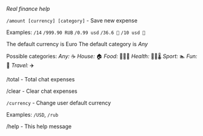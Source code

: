 *Real finance help*
  
  `/amount [currency] [category]` - Save new expense
  
  Examples:
  `/14`
  `/999.90 RUB`
  `/0.99 usd`
  `/36.6 💊`
  `/10 usd 🍕`
  
  The default currency is Euro
  The default category is _Any_
  
  Possible categories:
  _Any:_ ☕️
  _House:_ 🏠
  _Food:_ 🍞🍕🍌
  _Health:_ 💊💉🌡
  _Sport:_ 🏊
  _Fun:_ 🎉
  _Travel:_ ✈️
  
  /total - Total chat expenses
  
  /clear - Clear chat expenses
  
  `/currency` - Change user default currency
  
  Examples:
  `/USD`,
  `/rub`
  
  /help - This help message